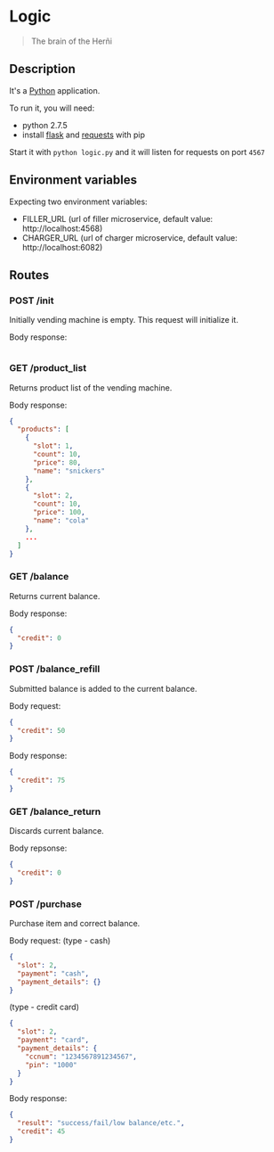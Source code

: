 # Logic
> The brain of the Herñi

## Description

It's a [Python](https://www.python.org/) application.

To run it, you will need:
 - python 2.7.5
 - install [flask](https://github.com/mitsuhiko/flask) and [requests](https://github.com/kennethreitz/requests) with pip

Start it with `python logic.py` and it will listen for requests on port `4567`

## Environment variables

Expecting two environment variables:
 - FILLER_URL (url of filler microservice, default value: http://localhost:4568)
 - CHARGER_URL (url of charger microservice, default value: http://localhost:6082)

## Routes

### POST /init

Initially vending machine is empty. This request will initialize it.

Body response:
```
```

### GET /product_list

Returns product list of the vending machine.

Body response:
```json
{
  "products": [
    {
      "slot": 1,
      "count": 10,
      "price": 80,
      "name": "snickers"
    },
    {
      "slot": 2,
      "count": 10,
      "price": 100,
      "name": "cola"
    },
    ...
  ]
}
```

### GET /balance

Returns current balance.

Body response:
```json
{
  "credit": 0
}
```

### POST /balance_refill

Submitted balance is added to the current balance.

Body request:
```json
{
  "credit": 50
}
```

Body response:
```json
{
  "credit": 75
}
```

### GET /balance_return

Discards current balance.

Body repsonse:
```json
{
  "credit": 0
}
```

### POST /purchase

Purchase item and correct balance.

Body request:
(type - cash)
```json
{
  "slot": 2,
  "payment": "cash",
  "payment_details": {}
}
```

(type - credit card)
```json
{
  "slot": 2,
  "payment": "card",
  "payment_details": {
    "ccnum": "1234567891234567",
    "pin": "1000"
  }
}
```

Body response:
```json
{
  "result": "success/fail/low balance/etc.",
  "credit": 45
}
```
